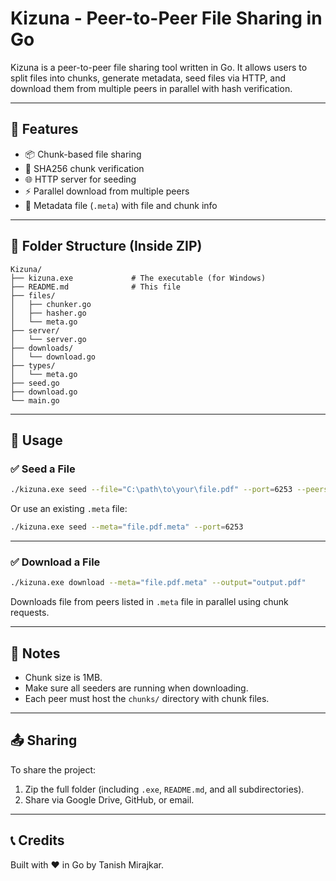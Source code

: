 # Kizuna - Peer-to-Peer File Sharing in Go

Kizuna is a peer-to-peer file sharing tool written in Go. It allows users to split files into chunks, generate metadata, seed files via HTTP, and download them from multiple peers in parallel with hash verification.

---

## 🔧 Features

- 📦 Chunk-based file sharing
- 🔐 SHA256 chunk verification
- 🌐 HTTP server for seeding
- ⚡ Parallel download from multiple peers
- 📁 Metadata file (`.meta`) with file and chunk info

---

## 📁 Folder Structure (Inside ZIP)

```
Kizuna/
├── kizuna.exe             # The executable (for Windows)
├── README.md              # This file
├── files/
│   ├── chunker.go
│   ├── hasher.go
│   └── meta.go
├── server/
│   └── server.go
├── downloads/
│   └── download.go
├── types/
│   └── meta.go
├── seed.go
├── download.go
└── main.go
```

---

## 🚀 Usage

### ✅ Seed a File

```bash
./kizuna.exe seed --file="C:\path\to\your\file.pdf" --port=6253 --peers=http://localhost:6253
```

Or use an existing `.meta` file:

```bash
./kizuna.exe seed --meta="file.pdf.meta" --port=6253
```

---

### ✅ Download a File

```bash
./kizuna.exe download --meta="file.pdf.meta" --output="output.pdf"
```

Downloads file from peers listed in `.meta` file in parallel using chunk requests.

---

## 📌 Notes

- Chunk size is 1MB.
- Make sure all seeders are running when downloading.
- Each peer must host the `chunks/` directory with chunk files.

---

## 📤 Sharing

To share the project:

1. Zip the full folder (including `.exe`, `README.md`, and all subdirectories).
2. Share via Google Drive, GitHub, or email.

---

## 📞 Credits

Built with ❤️ in Go by Tanish Mirajkar.
